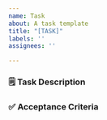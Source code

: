 ```yaml
---
name: Task
about: A task template
title: "[TASK]"
labels: ''
assignees: ''

---
```


### :spiral_notepad: Task Description

<replace with a detailed task description>

### :white_check_mark: Acceptance Criteria

<replace with the acceptance criteria which is the definition of done for this task>

